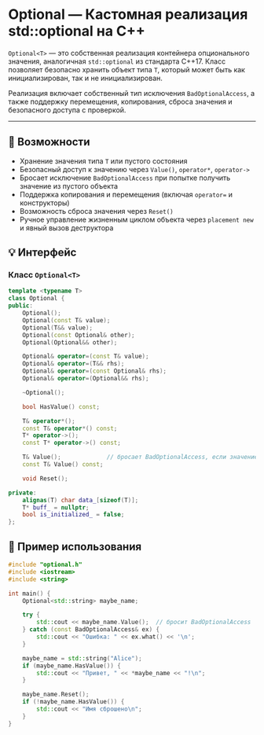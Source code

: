 # Optional<T> — Кастомная реализация std::optional на C++

`Optional<T>` — это собственная реализация контейнера опционального значения, аналогичная `std::optional` из стандарта C++17. Класс позволяет безопасно хранить объект типа `T`, который может быть как инициализирован, так и не инициализирован.

Реализация включает собственный тип исключения `BadOptionalAccess`, а также поддержку перемещения, копирования, сброса значения и безопасного доступа с проверкой.

---

## 🚀 Возможности

- Хранение значения типа `T` или пустого состояния
- Безопасный доступ к значению через `Value()`, `operator*`, `operator->`
- Бросает исключение `BadOptionalAccess` при попытке получить значение из пустого объекта
- Поддержка копирования и перемещения (включая `operator=` и конструкторы)
- Возможность сброса значения через `Reset()`
- Ручное управление жизненным циклом объекта через `placement new` и явный вызов деструктора

## 💡 Интерфейс

### Класс `Optional<T>`

```cpp
template <typename T>
class Optional {
public:
    Optional();
    Optional(const T& value);
    Optional(T&& value);
    Optional(const Optional& other);
    Optional(Optional&& other);

    Optional& operator=(const T& value);
    Optional& operator=(T&& rhs);
    Optional& operator=(const Optional& rhs);
    Optional& operator=(Optional&& rhs);

    ~Optional();

    bool HasValue() const;

    T& operator*();
    const T& operator*() const;
    T* operator->();
    const T* operator->() const;

    T& Value();             // бросает BadOptionalAccess, если значение отсутствует
    const T& Value() const;

    void Reset();

private:
    alignas(T) char data_[sizeof(T)];
    T* buff_ = nullptr;
    bool is_initialized_ = false;
};
```

## 📘 Пример использования

```cpp
#include "optional.h"
#include <iostream>
#include <string>

int main() {
    Optional<std::string> maybe_name;

    try {
        std::cout << maybe_name.Value();  // бросит BadOptionalAccess
    } catch (const BadOptionalAccess& ex) {
        std::cout << "Ошибка: " << ex.what() << '\n';
    }

    maybe_name = std::string("Alice");
    if (maybe_name.HasValue()) {
        std::cout << "Привет, " << *maybe_name << "!\n";
    }

    maybe_name.Reset();
    if (!maybe_name.HasValue()) {
        std::cout << "Имя сброшено\n";
    }
}
```




